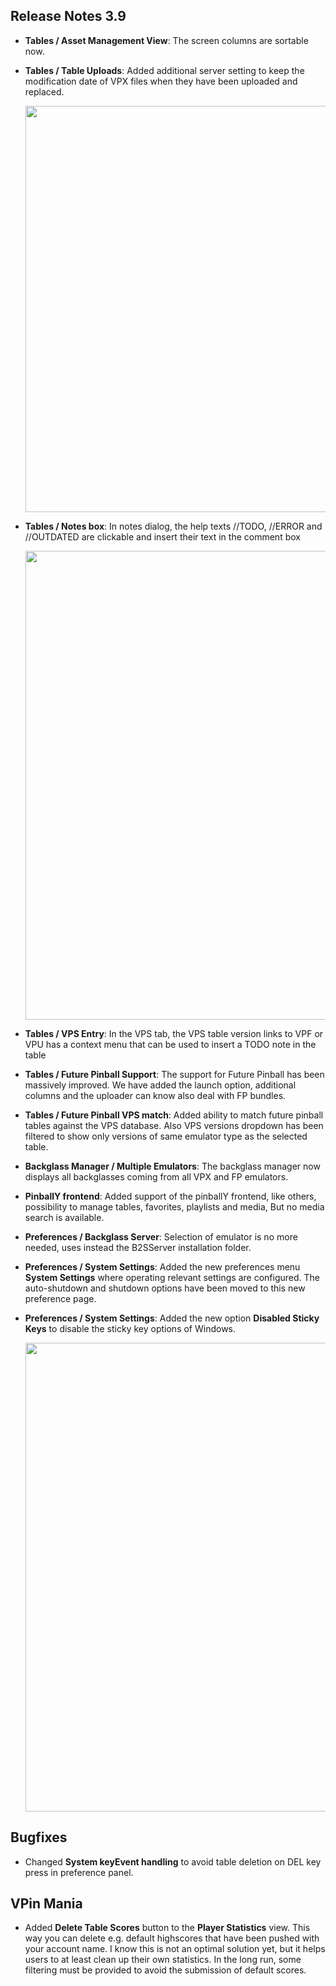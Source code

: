 ## Release Notes 3.9

- **Tables / Asset Management View**: The screen columns are sortable now.
- **Tables / Table Uploads**: Added additional server setting to keep the modification date of VPX files when they have been uploaded and replaced.

  <img src="https://raw.githubusercontent.com/syd711/vpin-studio/main/documentation/preferences/modification-date.png" width="650" />

- **Tables / Notes box**: In notes dialog, the help texts //TODO, //ERROR and //OUTDATED are clickable and insert their text in the comment box

  <img src="https://raw.githubusercontent.com/syd711/vpin-studio/main/documentation/vps/add-todo.png" width="750" />
  
- **Tables / VPS Entry**: In the VPS tab, the VPS table version links to VPF or VPU has a context menu that can be used to insert a TODO note in the table
- **Tables / Future Pinball Support**: The support for Future Pinball has been massively improved. We have added the launch option, additional columns and the uploader can know also deal with FP bundles.
- **Tables / Future Pinball VPS match**: Added ability to match future pinball tables against the VPS database. Also VPS versions dropdown has been filtered to show only versions of same emulator type as the selected table. 

- **Backglass Manager / Multiple Emulators**: The backglass manager now displays all backglasses coming from all VPX and FP emulators.

- **PinballY frontend**: Added support of the pinballY frontend, like others, possibility to manage tables, favorites, playlists and media, But no media search is available. 

- **Preferences / Backglass Server**: Selection of emulator is no more needed, uses instead the B2SServer installation folder.
- **Preferences / System Settings**: Added the new preferences menu **System Settings** where operating relevant settings are configured. The auto-shutdown and shutdown options have been moved to this new preference page.
- **Preferences / System Settings**: Added the new option **Disabled Sticky Keys** to disable the sticky key options of Windows.

  <img src="https://raw.githubusercontent.com/syd711/vpin-studio/main/documentation/preferences/system-settings.png" width="750" />


## Bugfixes

- Changed **System keyEvent handling** to avoid table deletion on DEL key press in preference panel.

## VPin Mania

- Added **Delete Table Scores** button to the **Player Statistics** view. This way you can delete e.g. default highscores that have been pushed with your account name. I know this is not an optimal solution yet, but it helps users to at least clean up their own statistics. In the long run, some filtering must be provided to avoid the submission of default scores.


  

